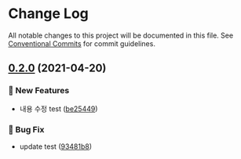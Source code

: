 # Change Log

All notable changes to this project will be documented in this file.
See [Conventional Commits](https://conventionalcommits.org) for commit guidelines.

## [0.2.0](https://github.com/bebiangel/lerna-typescript/compare/@aqua/app@0.1.1...@aqua/app@0.2.0) (2021-04-20)


### :rocket: New Features

* 내용 수정 test ([be25449](https://github.com/bebiangel/lerna-typescript/commit/be2544901352ea684e59bdb0f3bf551d4542f835))


### :bug: Bug Fix

* update test ([93481b8](https://github.com/bebiangel/lerna-typescript/commit/93481b8750bc09be58c6451a6dfcec6db51f9e2a))
